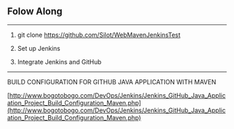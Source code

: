 ## Folow Along

---------------------

1) git clone https://github.com/Silot/WebMavenJenkinsTest

2) Set up Jenkins

3) Integrate Jenkins and GitHub 

-----------------------

BUILD CONFIGURATION FOR GITHUB JAVA APPLICATION WITH MAVEN

[http://www.bogotobogo.com/DevOps/Jenkins/Jenkins_GitHub_Java_Application_Project_Build_Configuration_Maven.php](http://www.bogotobogo.com/DevOps/Jenkins/Jenkins_GitHub_Java_Application_Project_Build_Configuration_Maven.php)
